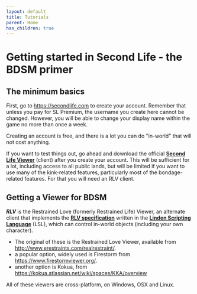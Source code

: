 ```yaml
---
layout: default
title: Tutorials
parent: Home
has_children: true
---
```


# Getting started in Second Life - the BDSM primer

## The minimum basics

First, go to <https://secondlife.com> to create your account. Remember that unless you pay for SL Premium, the username you create here cannot be changed.  However, you will be able to change your display name within the game no more than once a week.

Creating an account is free, and there is a lot you can do "in-world" that will not cost anything.

If you want to test things out, go ahead and download the official [**Second Life Viewer**](https://secondlife.com/support/downloads/) (client) after you create your account.  This will be sufficient for a lot, including access to all public lands, but will be limited if you want to use many of the kink-related features, particularly most of the bondage-related features. For that you will need an RLV client.

## Getting a Viewer for BDSM

***RLV*** is the Restrained Love (formerly Restrained Life) Viewer, an alternate client that implements the [**RLV specification**](http://wiki.secondlife.com/wiki/LSL_Protocol/RestrainedLoveAPI) written in the [**Linden Scripting Language**](http://wiki.secondlife.com/wiki/LSL_Portal) (LSL), which can control in-world objects (including your own character).

- The original of these is the Restrained Love Viewer, available from <http://www.erestraints.com/realrestraint/>.
- a popular option, widely used is Firestorm from <https://www.firestormviewer.org/>.
- another option is Kokua, from <https://kokua.atlassian.net/wiki/spaces/KKA/overview>

All of these viewers are cross-platform, on Windows, OSX and Linux.
